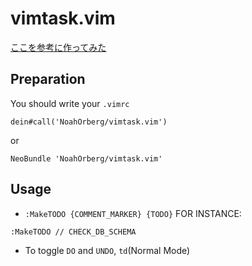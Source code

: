 # vimtask.vim
[ここを参考に作ってみた](http://kannokanno.hatenablog.com/entry/20120403/1333462565)

## Preparation
You should write your `.vimrc`
```
dein#call('NoahOrberg/vimtask.vim')
```
or
```
NeoBundle 'NoahOrberg/vimtask.vim'
```

## Usage
- `:MakeTODO {COMMENT_MARKER} {TODO}`
FOR INSTANCE:
```
:MakeTODO // CHECK_DB_SCHEMA
```
- To toggle `DO` and `UNDO`,  `td`(Normal Mode)

